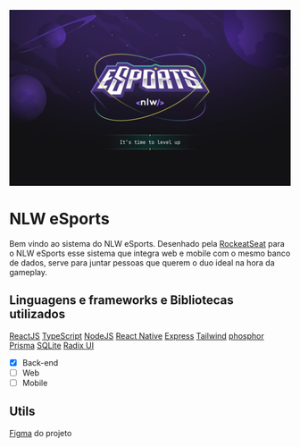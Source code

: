 ![NLW eSports wallpaper oficial](./web//public//readme-wallpaper.png)
# NLW eSports

Bem vindo ao sistema do NLW eSports.
Desenhado pela [RockeatSeat](https://www.rocketseat.com.br/) para o NLW eSports esse sistema que integra web e mobile com o mesmo banco de dados, serve para juntar pessoas que querem o duo ideal na hora da gameplay.

## Linguagens e frameworks e Bibliotecas utilizados
[ReactJS](https://pt-br.reactjs.org/)
[TypeScript](https://www.typescriptlang.org/)
[NodeJS](https://nodejs.org/en/)
[React Native](https://reactnative.dev/)
[Express](https://expressjs.com/pt-br/)
[Tailwind](https://tailwindcss.com/) 
[phosphor](https://phosphoricons.com/)
[Prisma](https://www.prisma.io/)
[SQLite](https://www.sqlite.org/index.html)
[Radix UI](https://www.radix-ui.com/)

 - [X] Back-end
 - [ ] Web
 - [ ] Mobile

## Utils
[Figma](https://www.figma.com/file/RzmKuHbkupVd5x3NciMOce/NLW-eSports-(Community)?node-id=0%3A1) do projeto 
